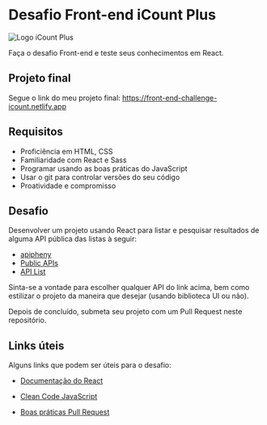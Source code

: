 # Desafio Front-end iCount Plus

![Logo iCount Plus](https://app.icountplus.com.br/static/media/logo.c85570e7.png)

Faça o desafio Front-end e teste seus conhecimentos em React.

## Projeto final

Segue o link do meu projeto final: https://front-end-challenge-icount.netlify.app

## Requisitos

- Proficiência em HTML, CSS
- Familiaridade com React e Sass
- Programar usando as boas práticas do JavaScript
- Usar o git para controlar versões do seu código
- Proatividade e compromisso

## Desafio

Desenvolver um projeto usando React para listar e pesquisar resultados de alguma API pública das listas à seguir:

- [apipheny](https://apipheny.io/free-api/)
- [Public APIs](https://github.com/public-apis/public-apis)
- [API List](https://apilist.fun)

Sinta-se a vontade para escolher qualquer API do link acima, bem como estilizar o projeto da maneira que desejar (usando biblioteca UI ou não).

Depois de concluído, submeta seu projeto com um Pull Request neste repositório.

## Links úteis

Alguns links que podem ser úteis para o desafio:

- [Documentação do React](https://reactjs.org/docs/getting-started.html)

- [Clean Code JavaScript](https://github.com/felipe-augusto/clean-code-javascript)

- [Boas práticas Pull Request](https://medium.com/luizalabs/pull-merge-requests-seguindo-boas-pr%C3%A1ticas-8a7bbbad0ea7)